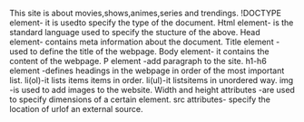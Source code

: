 This site is about movies,shows,animes,series and trendings.
!DOCTYPE element- it is usedto specify the type of the document.
Html element- is the standard language used to specify the stucture of the above.
Head element- contains meta information about the document.
Title element -used to define the title of the webpage.
Body element- it contains the content of the webpage.
P element -add paragraph to the site.
h1-h6 element -defines headings in the webpage in order of the most important list.
li(ol)-it lists items items in order.
li(ul)-it listsitems in unordered way.
img -is used to add images to the website.
Width and height attributes -are used to specify dimensions of a certain element.
src attributes- specify the location of urlof an external source.

